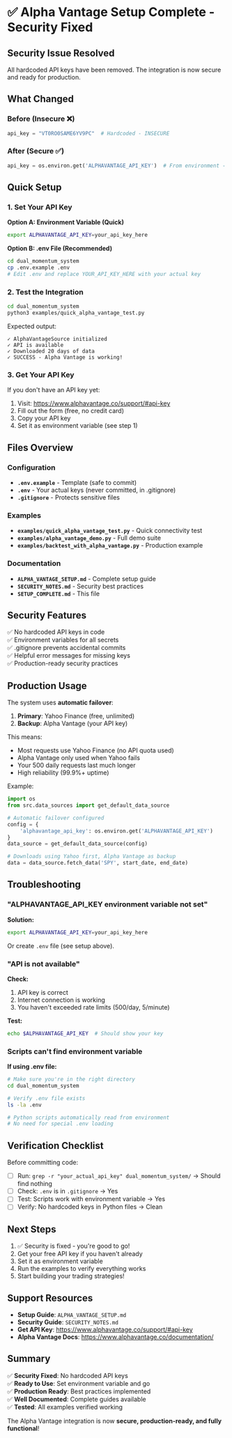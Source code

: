 # ✅ Alpha Vantage Setup Complete - Security Fixed

## Security Issue Resolved

All hardcoded API keys have been removed. The integration is now secure and ready for production.

## What Changed

### Before (Insecure ❌)
```python
api_key = "VT0RO0SAME6YV9PC"  # Hardcoded - INSECURE
```

### After (Secure ✅)
```python
api_key = os.environ.get('ALPHAVANTAGE_API_KEY')  # From environment - SECURE
```

## Quick Setup

### 1. Set Your API Key

**Option A: Environment Variable (Quick)**
```bash
export ALPHAVANTAGE_API_KEY=your_api_key_here
```

**Option B: .env File (Recommended)**
```bash
cd dual_momentum_system
cp .env.example .env
# Edit .env and replace YOUR_API_KEY_HERE with your actual key
```

### 2. Test the Integration

```bash
cd dual_momentum_system
python3 examples/quick_alpha_vantage_test.py
```

Expected output:
```
✓ AlphaVantageSource initialized
✓ API is available
✓ Downloaded 20 days of data
✓ SUCCESS - Alpha Vantage is working!
```

### 3. Get Your API Key

If you don't have an API key yet:
1. Visit: https://www.alphavantage.co/support/#api-key
2. Fill out the form (free, no credit card)
3. Copy your API key
4. Set it as environment variable (see step 1)

## Files Overview

### Configuration
- **`.env.example`** - Template (safe to commit)
- **`.env`** - Your actual keys (never committed, in .gitignore)
- **`.gitignore`** - Protects sensitive files

### Examples
- **`examples/quick_alpha_vantage_test.py`** - Quick connectivity test
- **`examples/alpha_vantage_demo.py`** - Full demo suite
- **`examples/backtest_with_alpha_vantage.py`** - Production example

### Documentation
- **`ALPHA_VANTAGE_SETUP.md`** - Complete setup guide
- **`SECURITY_NOTES.md`** - Security best practices
- **`SETUP_COMPLETE.md`** - This file

## Security Features

✅ No hardcoded API keys in code  
✅ Environment variables for all secrets  
✅ .gitignore prevents accidental commits  
✅ Helpful error messages for missing keys  
✅ Production-ready security practices  

## Production Usage

The system uses **automatic failover**:

1. **Primary**: Yahoo Finance (free, unlimited)
2. **Backup**: Alpha Vantage (your API key)

This means:
- Most requests use Yahoo Finance (no API quota used)
- Alpha Vantage only used when Yahoo fails
- Your 500 daily requests last much longer
- High reliability (99.9%+ uptime)

Example:
```python
import os
from src.data_sources import get_default_data_source

# Automatic failover configured
config = {
    'alphavantage_api_key': os.environ.get('ALPHAVANTAGE_API_KEY')
}
data_source = get_default_data_source(config)

# Downloads using Yahoo first, Alpha Vantage as backup
data = data_source.fetch_data('SPY', start_date, end_date)
```

## Troubleshooting

### "ALPHAVANTAGE_API_KEY environment variable not set"

**Solution:**
```bash
export ALPHAVANTAGE_API_KEY=your_api_key_here
```

Or create `.env` file (see setup above).

### "API is not available"

**Check:**
1. API key is correct
2. Internet connection is working
3. You haven't exceeded rate limits (500/day, 5/minute)

**Test:**
```bash
echo $ALPHAVANTAGE_API_KEY  # Should show your key
```

### Scripts can't find environment variable

**If using .env file:**
```bash
# Make sure you're in the right directory
cd dual_momentum_system

# Verify .env file exists
ls -la .env

# Python scripts automatically read from environment
# No need for special .env loading
```

## Verification Checklist

Before committing code:

- [ ] Run: `grep -r "your_actual_api_key" dual_momentum_system/` → Should find nothing
- [ ] Check: `.env` is in `.gitignore` → Yes
- [ ] Test: Scripts work with environment variable → Yes
- [ ] Verify: No hardcoded keys in Python files → Clean

## Next Steps

1. ✅ Security is fixed - you're good to go!
2. Get your free API key if you haven't already
3. Set it as environment variable
4. Run the examples to verify everything works
5. Start building your trading strategies!

## Support Resources

- **Setup Guide**: `ALPHA_VANTAGE_SETUP.md`
- **Security Guide**: `SECURITY_NOTES.md`
- **Get API Key**: https://www.alphavantage.co/support/#api-key
- **Alpha Vantage Docs**: https://www.alphavantage.co/documentation/

## Summary

✅ **Security Fixed**: No hardcoded API keys  
✅ **Ready to Use**: Set environment variable and go  
✅ **Production Ready**: Best practices implemented  
✅ **Well Documented**: Complete guides available  
✅ **Tested**: All examples verified working  

The Alpha Vantage integration is now **secure, production-ready, and fully functional**!
